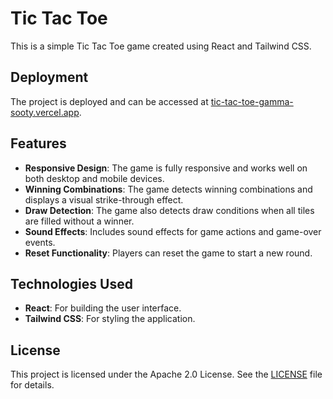 # Tic Tac Toe

This is a simple Tic Tac Toe game created using React and Tailwind CSS.

## Deployment

The project is deployed and can be accessed at [tic-tac-toe-gamma-sooty.vercel.app](https://tic-tac-toe-gamma-sooty.vercel.app/).

## Features

- **Responsive Design**: The game is fully responsive and works well on both desktop and mobile devices.
- **Winning Combinations**: The game detects winning combinations and displays a visual strike-through effect.
- **Draw Detection**: The game also detects draw conditions when all tiles are filled without a winner.
- **Sound Effects**: Includes sound effects for game actions and game-over events.
- **Reset Functionality**: Players can reset the game to start a new round.

## Technologies Used

- **React**: For building the user interface.
- **Tailwind CSS**: For styling the application.

## License

This project is licensed under the Apache 2.0 License. See the [LICENSE](https://github.com/adhirajcs/tic-tac-toe/blob/main/LICENSE) file for details.
